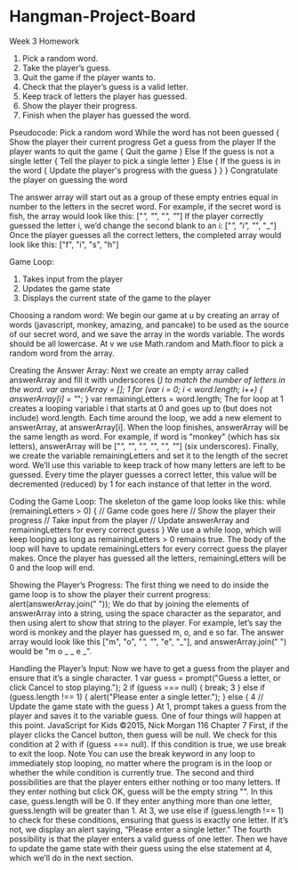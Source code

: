 # Hangman-Project-Board
Week 3 Homework
1. Pick a random word.
2. Take the player’s guess.
3. Quit the game if the player wants to.
4. Check that the player’s guess is a valid letter.
5. Keep track of letters the player has guessed.
6. Show the player their progress.
7. Finish when the player has guessed the word.

Pseudocode:
Pick a random word
While the word has not been guessed {
 Show the player their current progress
 Get a guess from the player
 If the player wants to quit the game {
 Quit the game
 }
 Else If the guess is not a single letter {
 Tell the player to pick a single letter
 }
 Else {
 If the guess is in the word {
 Update the player's progress with the guess
 }
 }
}
Congratulate the player on guessing the word

The answer array will start out as a group of these empty
entries equal in number to the letters in the secret word. For
example, if the secret word is fish, the array would look like this:
["_", "_", "_", "_"]
If the player correctly guessed the letter i, we’d change the second blank to an i:
["_", "i", "_", "_"]
Once the player guesses all the correct letters, the completed
array would look like this:
["f", "i", "s", "h"]

Game Loop:
1. Takes input from the player
2. Updates the game state
3. Displays the current state of the game to the player

Choosing a random word:
We begin our game at u by creating an array of words
(javascript, monkey, amazing, and pancake) to be used as the
source of our secret word, and we save the array in the words
variable. The words should be all lowercase. At v we use
Math.random and Math.floor to pick a random word from the array.

Creating the Answer Array:
Next we create an empty array called answerArray and fill it with
underscores (_) to match the number of letters in the word.
var answerArray = [];
1 for (var i = 0; i < word.length; i++) {
 answerArray[i] = "_";
}
var remainingLetters = word.length;
The for loop at 1 creates a looping variable i that starts at 0
and goes up to (but does not include) word.length. Each time around
the loop, we add a new element to answerArray, at answerArray[i].
When the loop finishes, answerArray will be the same length as word.
For example, if word is "monkey" (which has six letters), answerArray
will be ["_", "_", "_", "_", "_", "_"] (six underscores).
Finally, we create the variable remainingLetters and set it to
the length of the secret word. We’ll use this variable to keep track
of how many letters are left to be guessed. Every time the player
guesses a correct letter, this value will be decremented (reduced)
by 1 for each instance of that letter in the word.

Coding the Game Loop:
The skeleton of the game loop looks like this:
while (remainingLetters > 0) {
 // Game code goes here
 // Show the player their progress
 // Take input from the player
 // Update answerArray and remainingLetters for every correct guess
}
We use a while loop, which
will keep looping as long as
remainingLetters > 0 remains true.
The body of the loop will have
to update remainingLetters for every
correct guess the player makes. Once
the player has guessed all the letters,
remainingLetters will be 0 and the loop
will end.

Showing the Player’s Progress:
The first thing we need to do inside the game loop is to show the
player their current progress:
alert(answerArray.join(" "));
We do that by joining the elements of answerArray into a string,
using the space character as the separator, and then using alert
to show that string to the player. For example, let’s say the word
is monkey and the player has guessed m, o, and e so far. The
answer array would look like this ["m", "o", "_", "_", "e", "_"],
and answerArray.join(" ") would be "m o _ _ e _".

Handling the Player’s Input:
Now we have to get a guess from the player and ensure that it’s a
single character.
1 var guess = prompt("Guess a letter, or click Cancel to stop playing.");
2 if (guess === null) {
 break;
3 } else if (guess.length !== 1) {
 alert("Please enter a single letter.");
} else {
4 // Update the game state with the guess
}
At 1, prompt takes a guess from the player and saves it to the
variable guess. One of four things will happen at this point.
JavaScript for Kids
©2015, Nick Morgan 
116 Chapter 7
First, if the player clicks the Cancel button, then guess will be
null. We check for this condition at 2 with if (guess === null). If
this condition is true, we use break to exit the loop.
Note You can use the break keyword in any loop to immediately stop looping, no matter where the program is in the loop or whether the while
condition is currently true.
The second and third possibilities are that the player enters
either nothing or too many letters. If they enter nothing but click
OK, guess will be the empty string "". In this case, guess.length
will be 0. If they enter anything more than one letter, guess.length
will be greater than 1.
At 3, we use else if (guess.length !== 1) to check for these
conditions, ensuring that guess is exactly one letter. If it’s not,
we display an alert saying, “Please enter a single letter.”
The fourth possibility is that the player enters a valid guess of
one letter. Then we have to update the game state with their guess
using the else statement at 4, which we’ll do in the next section.
